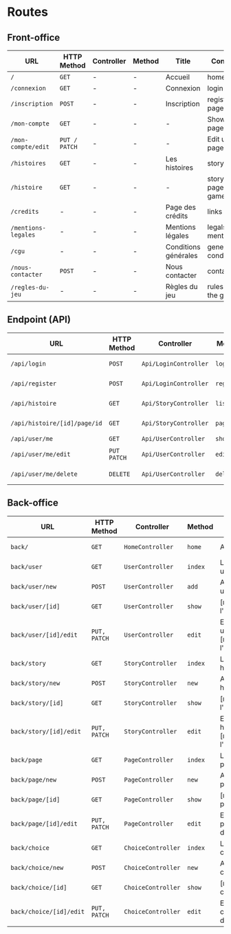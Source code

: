 # Routes

## Front-office

| URL                 | HTTP Method   | Controller | Method | Title                | Content            | Comment |
| ------------------- | ------------- | ---------- | ------ | -------------------- | ------------------ | ------- |
| `/`                 | `GET`         | -          | -      | Accueil              | homepage           | -       |
| `/connexion`        | `GET`         | -          | -      | Connexion            | login page         | -       |
| `/inscription`      | `POST`        | -          | -      | Inscription          | register page      | -       |
| `/mon-compte`       | `GET`         | -          | -      | -                    | Show user page     | -       |
| `/mon-compte/edit`  | `PUT / PATCH` | -          | -      | -                    | Edit user page     | -       |
| `/histoires`        | `GET`         | -          | -      | Les histoires        | story list         | -       |
| `/histoire`         | `GET`         | -          | -      | -                    | story page game    | -       |
| `/credits`          | -             | -          | -      | Page des crédits     | links              | -       |
| `/mentions-legales` | -             | -          | -      | Mentions légales     | legals mentions    | -       |
| `/cgu`              | -             | -          | -      | Conditions générales | general conditions | -       |
| `/nous-contacter`   | `POST`        | -          | -      | Nous contacter       | contact            | -       |
| `/regles-du-jeu`    | -             | -          | -      | Règles du jeu        | rules of the game  | -       |

## Endpoint (API)

| URL                          | HTTP Method   | Controller            | Method     | Title       | Content         | Comment |
| ---------------------------- | ------------- | --------------------- | ---------- | ----------- | --------------- | ------- |
| `/api/login`                 | `POST`        | `Api/LoginController` | `login`    | login       | API connexion   | -       |
| `/api/register`              | `POST`        | `Api/LoginController` | `register` | Inscription | API register    | -       |
| `/api/histoire`              | `GET`         | `Api/StoryController` | `list`     | -           | API story list  | -       |
| `/api/histoire/[id]/page/id` | `GET`         | `Api/StoryController` | `page`     | -           | API story page  | -       |
| `/api/user/me`               | `GET`         | `Api/UserController`  | `show`     | -           | API user        | -       |
| `/api/user/me/edit`          | `PUT` `PATCH` | `Api/UserController`  | `edit`     | -           | API user edit   | -       |
| `/api/user/me/delete`        | `DELETE`      | `Api/UserController`  | `delete`   | -           | API user delete | -       |


## Back-office

| URL                   | HTTP Method | Controller            | Method  | Title                                        | Content     | Comment |
| --------------------- | ----------- | --------------------- | ------- | -------------------------------------------- | ----------- | ------- |
| `back/`               | `GET`       | `HomeController` | `home`  | Accueil                                      | story list  | -       |
| `back/user`           | `GET`       | `UserController` | `index` | Liste des utilisateurs                       | user list   | -       |
| `back/user/new`       | `POST`       | `UserController` | `add`   | Ajouter un utilisateur                       | add a user  | -       |
| `back/user/[id]`      | `GET`       | `UserController` | `show`  | [nom de l'utilisateur]                       | user infos   | -       |
| `back/user/[id]/edit` | `PUT, PATCH`       | `UserController` | `edit`  | Editer un utilisateur [nom de l'utilisateur] | edit a user | -       |
| `back/story`           | `GET`       | `StoryController` | `index` | Liste des histoires                       | story list   | -       |
| `back/story/new`       | `POST`       | `StoryController` | `new`   | Ajouter une histoire                       | add a story  | -       |
| `back/story/[id]`      | `GET`       | `StoryController` | `show`  | [nom de l'histoire]                       | story infos   | -       |
| `back/story/[id]/edit` | `PUT, PATCH`       | `StoryController` | `edit`  | Editer une histoire [nom de l'utilisateur] | edit a story | -       |
| `back/page`           | `GET`       | `PageController` | `index` | Liste des pages                       | page list   | -       |
| `back/page/new`       | `POST`       | `PageController` | `new`   | Ajouter une page                      | add a page  | -       |
| `back/page/[id]`      | `GET`       | `PageController` | `show`  | [nom de la page]                       | page infos   | -       |
| `back/page/[id]/edit` | `PUT, PATCH`       | `PageController` | `edit`  | Editer une page [nom de la page] | edit a page | -       |
| `back/choice`           | `GET`       | `ChoiceController` | `index` | Liste des choix                      | choice list   | -       |
| `back/choice/new`       | `POST`       | `ChoiceController` | `new`   | Ajouter un choix                       | add a choice  | -       |
| `back/choice/[id]`      | `GET`       | `ChoiceController` | `show`  | [nom du choix]                       | choice  infos   | -       |
| `back/choice/[id]/edit` | `PUT, PATCH`       | `ChoiceController` | `edit`  | Editer un choix [nom du choix] | edit a choice | -       |

